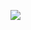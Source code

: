 ![](https://github-profile-summary-cards.vercel.app/api/cards/profile-details?username=iqbwl&theme=github)
